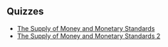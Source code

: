 ## Quizzes

*   [The Supply of Money and Monetary Standards](./ch4-quiz-mc.html)
*   [The Supply of Money and Monetary Standards 2](./ch4-quiz-mc2.html)